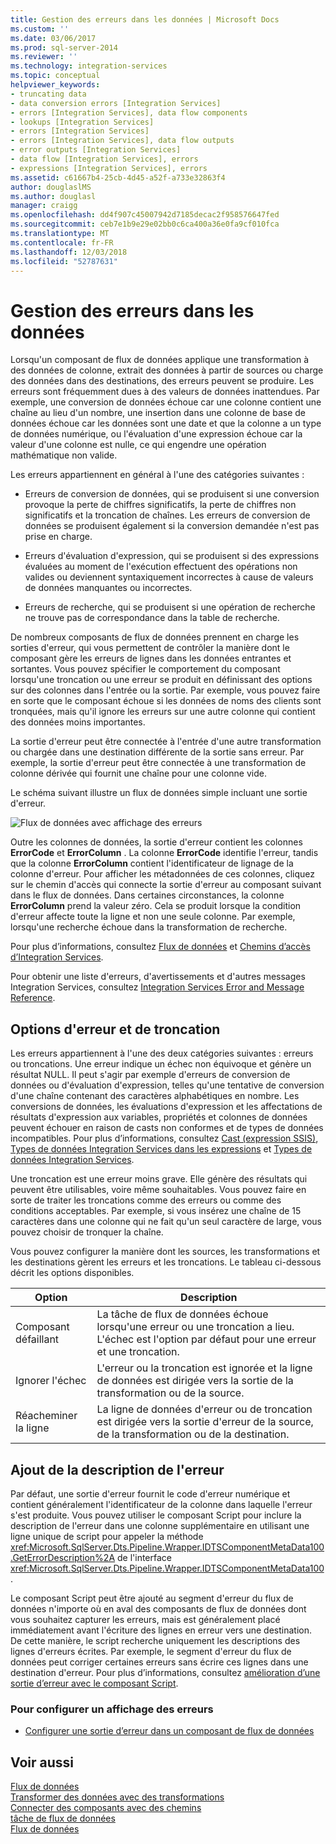 ```yaml
---
title: Gestion des erreurs dans les données | Microsoft Docs
ms.custom: ''
ms.date: 03/06/2017
ms.prod: sql-server-2014
ms.reviewer: ''
ms.technology: integration-services
ms.topic: conceptual
helpviewer_keywords:
- truncating data
- data conversion errors [Integration Services]
- errors [Integration Services], data flow components
- lookups [Integration Services]
- errors [Integration Services]
- errors [Integration Services], data flow outputs
- error outputs [Integration Services]
- data flow [Integration Services], errors
- expressions [Integration Services], errors
ms.assetid: c61667b4-25cb-4d45-a52f-a733e32863f4
author: douglaslMS
ms.author: douglasl
manager: craigg
ms.openlocfilehash: dd4f907c45007942d7185decac2f958576647fed
ms.sourcegitcommit: ceb7e1b9e29e02bb0c6ca400a36e0fa9cf010fca
ms.translationtype: MT
ms.contentlocale: fr-FR
ms.lasthandoff: 12/03/2018
ms.locfileid: "52787631"
---
```

# <a name="error-handling-in-data"></a>Gestion des erreurs dans les données
  Lorsqu'un composant de flux de données applique une transformation à des données de colonne, extrait des données à partir de sources ou charge des données dans des destinations, des erreurs peuvent se produire. Les erreurs sont fréquemment dues à des valeurs de données inattendues. Par exemple, une conversion de données échoue car une colonne contient une chaîne au lieu d'un nombre, une insertion dans une colonne de base de données échoue car les données sont une date et que la colonne a un type de données numérique, ou l'évaluation d'une expression échoue car la valeur d'une colonne est nulle, ce qui engendre une opération mathématique non valide.  
  
 Les erreurs appartiennent en général à l'une des catégories suivantes :  
  
-   Erreurs de conversion de données, qui se produisent si une conversion provoque la perte de chiffres significatifs, la perte de chiffres non significatifs et la troncation de chaînes. Les erreurs de conversion de données se produisent également si la conversion demandée n'est pas prise en charge.  
  
-   Erreurs d'évaluation d'expression, qui se produisent si des expressions évaluées au moment de l'exécution effectuent des opérations non valides ou deviennent syntaxiquement incorrectes à cause de valeurs de données manquantes ou incorrectes.  
  
-   Erreurs de recherche, qui se produisent si une opération de recherche ne trouve pas de correspondance dans la table de recherche.  
  
 De nombreux composants de flux de données prennent en charge les sorties d'erreur, qui vous permettent de contrôler la manière dont le composant gère les erreurs de lignes dans les données entrantes et sortantes. Vous pouvez spécifier le comportement du composant lorsqu'une troncation ou une erreur se produit en définissant des options sur des colonnes dans l'entrée ou la sortie. Par exemple, vous pouvez faire en sorte que le composant échoue si les données de noms des clients sont tronquées, mais qu'il ignore les erreurs sur une autre colonne qui contient des données moins importantes.  
  
 La sortie d'erreur peut être connectée à l'entrée d'une autre transformation ou chargée dans une destination différente de la sortie sans erreur. Par exemple, la sortie d'erreur peut être connectée à une transformation de colonne dérivée qui fournit une chaîne pour une colonne vide.  
  
 Le schéma suivant illustre un flux de données simple incluant une sortie d'erreur.  
  
 ![Flux de données avec affichage des erreurs](../media/mw-dts-11.gif "Flux de données avec affichage des erreurs")  
  
 Outre les colonnes de données, la sortie d'erreur contient les colonnes **ErrorCode** et **ErrorColumn** . La colonne **ErrorCode** identifie l'erreur, tandis que la colonne **ErrorColumn** contient l'identificateur de lignage de la colonne d'erreur. Pour afficher les métadonnées de ces colonnes, cliquez sur le chemin d'accès qui connecte la sortie d'erreur au composant suivant dans le flux de données. Dans certaines circonstances, la colonne **ErrorColumn** prend la valeur zéro. Cela se produit lorsque la condition d'erreur affecte toute la ligne et non une seule colonne. Par exemple, lorsqu'une recherche échoue dans la transformation de recherche.  
  
 Pour plus d’informations, consultez [Flux de données](data-flow.md) et [Chemins d’accès d’Integration Services](integration-services-paths.md).  
  
 Pour obtenir une liste d'erreurs, d'avertissements et d'autres messages Integration Services, consultez [Integration Services Error and Message Reference](../integration-services-error-and-message-reference.md).  
  
## <a name="error-and-truncation-options"></a>Options d'erreur et de troncation  
 Les erreurs appartiennent à l'une des deux catégories suivantes : erreurs ou troncations. Une erreur indique un échec non équivoque et génère un résultat NULL. Il peut s'agir par exemple d'erreurs de conversion de données ou d'évaluation d'expression, telles qu'une tentative de conversion d'une chaîne contenant des caractères alphabétiques en nombre. Les conversions de données, les évaluations d'expression et les affectations de résultats d'expression aux variables, propriétés et colonnes de données peuvent échouer en raison de casts non conformes et de types de données incompatibles. Pour plus d’informations, consultez [Cast &#40;expression SSIS&#41;](../expressions/cast-ssis-expression.md), [Types de données Integration Services dans les expressions](../expressions/integration-services-data-types-in-expressions.md) et [Types de données Integration Services](integration-services-data-types.md).  
  
 Une troncation est une erreur moins grave. Elle génère des résultats qui peuvent être utilisables, voire même souhaitables. Vous pouvez faire en sorte de traiter les troncations comme des erreurs ou comme des conditions acceptables. Par exemple, si vous insérez une chaîne de 15 caractères dans une colonne qui ne fait qu'un seul caractère de large, vous pouvez choisir de tronquer la chaîne.  
  
 Vous pouvez configurer la manière dont les sources, les  transformations et les destinations gèrent les erreurs et les troncations. Le tableau ci-dessous décrit les options disponibles.  
  
|Option|Description|  
|------------|-----------------|  
|Composant défaillant|La tâche de flux de données échoue lorsqu'une erreur ou une troncation a lieu. L'échec est l'option par défaut pour une erreur et une troncation.|  
|Ignorer l'échec|L'erreur ou la troncation est ignorée et la ligne de données est dirigée vers la sortie de la transformation ou de la source.|  
|Réacheminer la ligne|La ligne de données d'erreur ou de troncation est dirigée vers la sortie d'erreur de la source, de la transformation ou de la destination.|  
  
## <a name="adding-the-error-description"></a>Ajout de la description de l'erreur  
 Par défaut, une sortie d'erreur fournit le code d'erreur numérique et contient généralement l'identificateur de la colonne dans laquelle l'erreur s'est produite. Vous pouvez utiliser le composant Script pour inclure la description de l'erreur dans une colonne supplémentaire en utilisant une ligne unique de script pour appeler la méthode <xref:Microsoft.SqlServer.Dts.Pipeline.Wrapper.IDTSComponentMetaData100.GetErrorDescription%2A> de l'interface <xref:Microsoft.SqlServer.Dts.Pipeline.Wrapper.IDTSComponentMetaData100>.  
  
 Le composant Script peut être ajouté au segment d'erreur du flux de données n'importe où en aval des composants de flux de données dont vous souhaitez capturer les erreurs, mais est généralement placé immédiatement avant l'écriture des lignes en erreur vers une destination. De cette manière, le script recherche uniquement les descriptions des lignes d'erreurs écrites. Par exemple, le segment d'erreur du flux de données peut corriger certaines erreurs sans écrire ces lignes dans une destination d'erreur. Pour plus d’informations, consultez [amélioration d’une sortie d’erreur avec le composant Script](../extending-packages-scripting-data-flow-script-component-examples/enhancing-an-error-output-with-the-script-component.md).  
  
### <a name="to-configure-an-error-output"></a>Pour configurer un affichage des erreurs  
  
-   [Configurer une sortie d’erreur dans un composant de flux de données](../configure-an-error-output-in-a-data-flow-component.md)  
  
## <a name="see-also"></a>Voir aussi  
 [Flux de données](data-flow.md)   
 [Transformer des données avec des transformations](transformations/transform-data-with-transformations.md)   
 [Connecter des composants avec des chemins](../connect-components-with-paths.md)   
 [tâche de flux de données](../control-flow/data-flow-task.md)   
 [Flux de données](data-flow.md)  
  
  
